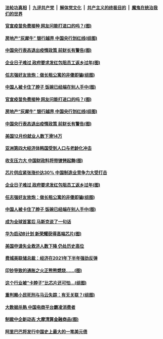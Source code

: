 

####  [法轮功真相](../../../../basic/blob/master/README.md?t=01102131) &nbsp;|&nbsp; [九评共产党](../../../../9ping.md/blob/master/README.md?t=01102131) &nbsp;|&nbsp; [解体党文化](../../../../jtdwh.md/blob/master/README.md?t=01102131)  &nbsp;|&nbsp; [共产主义的终极目的](../../../../gczydzjmd.md/blob/master/README.md?t=01102131) &nbsp;|&nbsp; [魔鬼在统治我们的世界](../../../../mgztzwmdsj.md/blob/master/README.md?t=01102131) 

#### [官宣疫苗免费接种 网友问能打进口的吗？(图)](../pages/p5/958627.md?t=01102131) 

#### [房地产“灰犀牛” 银行越界 中国央行划红线(组图)](../pages/p5/958591.md?t=01102131) 

#### [中国央行表态退出疫情政策 前财长有警告(图)](../pages/p5/958583.md?t=01102131) 

#### [企业日子难过 政府要求发红包阻员工返乡过年(图)](../pages/p5/958519.md?t=01102131) 

#### [任志强好友放炮：做长租公寓的非傻即骗(组图)](../pages/p5/958507.md?t=01102131) 

#### [中国人被卡住了脖子 饭碗已经端在别人手中(图)](../pages/p5/958400.md?t=01102131) 

#### [官宣疫苗免费接种 网友问能打进口的吗？(图)](../pages/p5/958627.md?t=01102131) 

#### [房地产“灰犀牛” 银行越界 中国央行划红线(组图)](../pages/p5/958591.md?t=01102131) 

#### [中国央行表态退出疫情政策 前财长有警告(图)](../pages/p5/958583.md?t=01102131) 

#### [美国12月份就业人数下滑14万](../pages/p5/958573.md?t=01102131) 

#### [亚洲第四大经济体韩国受到人口与老龄化冲击](../pages/p5/958572.md?t=01102131) 

#### [收支压力大 中国财政料将带镣铐起舞(图)](../pages/p5/958556.md?t=01102131) 

#### [芯片供应紧张涨价达30% 中国制造业竞争力大受打击](../pages/p5/958559.md?t=01102131) 

#### [企业日子难过 政府要求发红包阻员工返乡过年(图)](../pages/p5/958519.md?t=01102131) 

#### [任志强好友放炮：做长租公寓的非傻即骗(组图)](../pages/p5/958507.md?t=01102131) 

#### [中国人被卡住了脖子 饭碗已经端在别人手中(图)](../pages/p5/958400.md?t=01102131) 

#### [成为全球首富后 马斯克说了一句话](../pages/p5/958498.md?t=01102131) 

#### [华为启动B计划 新荣耀获得高端芯片(图)](../pages/p5/958496.md?t=01102131) 

#### [美国申请失业救济人数下降 仍处历史高位](../pages/p5/958486.md?t=01102131) 

#### [费城美联储总裁：经济在2021年下半年强劲反弹](../pages/p5/958485.md?t=01102131) 

#### [印钞导致的通胀之火正熊熊燃烧……(图)](../pages/p5/958419.md?t=01102131) 

#### [这个行业被“卡脖子”比芯片还可怕…(组图)](../pages/p5/958431.md?t=01102131) 

#### [重判赖小民死刑与马云失踪：有无关联？(组图)](../pages/p5/958425.md?t=01102131) 

#### [大数据杀熟 中国电商平台霸凌消费者](../pages/p5/958398.md?t=01102131) 

#### [制裁中企新动态 大摩清算金融商品(图)](../pages/p5/958391.md?t=01102131) 

#### [阿里巴巴将发行中国史上最大的一笔美元债](../pages/p5/958382.md?t=01102131) 


